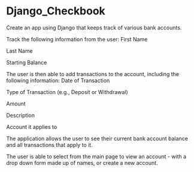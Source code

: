 # Django_Checkbook
 

Create an app using Django that keeps track of various bank accounts.

Track the following information from the user:
  First Name

  Last Name

  Starting Balance

The user is then able to add transactions to the account, including the following information:
  Date of Transaction

  Type of Transaction (e.g., Deposit or Withdrawal)

  Amount

  Description

  Account it applies to

The application allows the user to see their current bank account balance and all transactions that apply to it.

The user is able to select from the main page to view an account - with a drop down form made up of names, or create a new account.
